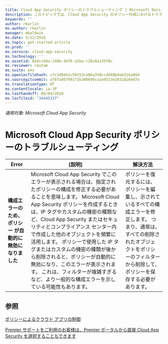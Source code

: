 ```yaml
---
title: Cloud App Security ポリシーのトラブルシューティング | Microsoft Docs
description: このトピックでは、Cloud App Security のポリシー作成におけるトラブルシューティングのプロセスについて説明します。
keywords: ''
author: rkarlin
ms.author: rkarlin
manager: mbaldwin
ms.date: 5/22/2018
ms.topic: get-started-article
ms.prod: ''
ms.service: cloud-app-security
ms.technology: ''
ms.assetid: 828cc94a-248b-44f6-a1ba-c28c0a135f8c
ms.reviewer: reutam
ms.suite: ems
ms.openlocfilehash: cfc1d9442c50153ce06a358ccdd88b4ab316a88d
ms.sourcegitcommit: af8fad9709171b200699ca1ed513e2831826ed7e
ms.translationtype: HT
ms.contentlocale: ja-JP
ms.lasthandoff: 06/04/2018
ms.locfileid: "34445337"
---
```

*適用対象: Microsoft Cloud App Security*


# <a name="troubleshooting-microsoft-cloud-app-security-policies"></a>Microsoft Cloud App Security ポリシーのトラブルシューティング

|Error|[説明]|解決方法|
|----|----|----|
| **構成エラーのため、ポリシー <policy name> が自動的に無効になりました**|Microsoft Cloud App Security でこのエラーが表示される場合は、指定されたポリシーの構成を修正する必要があることを意味します。 Microsoft Cloud App Security ポリシーを作成するときは、IP タグやカスタムの機密の種類など、Cloud App Security またはセキュリティとコンプライアンス センター内で作成した他のオブジェクトを頻繁に活用します。 ポリシーで使用した IP タグまたはカスタムの機密の種類が後から削除されると、ポリシーが自動的に無効になり、このエラーが表示されます。 これは、フィルターが複雑すぎるなど、より一般的な構成エラーを示している可能性もあります。 |ポリシーを復元するには、ポリシーを編集し、示されているすべての構成エラーを修正します。 つまり、通常は、すべての削除されたオブジェクトをポリシーのフィルターから削除して、ポリシーを保存する必要があります。|



## <a name="see-also"></a>参照
[ポリシーによるクラウド アプリの制御](control-cloud-apps-with-policies.md)

[Premier サポートをご利用のお客様は、Premier ポータルから直接 Cloud App Security を選択することもできます](https://premier.microsoft.com/)

